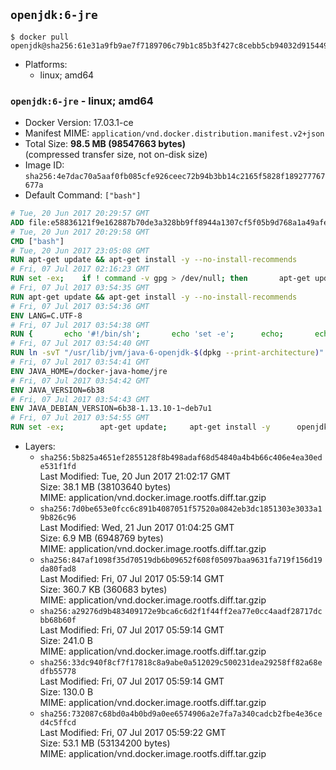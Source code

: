 ## `openjdk:6-jre`

```console
$ docker pull openjdk@sha256:61e31a9fb9ae7f7189706c79b1c85b3f427c8cebb5cb94032d915449db825b48
```

-	Platforms:
	-	linux; amd64

### `openjdk:6-jre` - linux; amd64

-	Docker Version: 17.03.1-ce
-	Manifest MIME: `application/vnd.docker.distribution.manifest.v2+json`
-	Total Size: **98.5 MB (98547663 bytes)**  
	(compressed transfer size, not on-disk size)
-	Image ID: `sha256:4e7dac70a5aaf0fb085cfe926ceec72b94b3bb14c2165f5828f189277767677a`
-	Default Command: `["bash"]`

```dockerfile
# Tue, 20 Jun 2017 20:29:57 GMT
ADD file:e58836121f9e162887b70de3a328bb9ff8944a1307cf5f05b9d768a1a49afe60 in / 
# Tue, 20 Jun 2017 20:29:58 GMT
CMD ["bash"]
# Tue, 20 Jun 2017 23:05:08 GMT
RUN apt-get update && apt-get install -y --no-install-recommends 		ca-certificates 		curl 		wget 	&& rm -rf /var/lib/apt/lists/*
# Fri, 07 Jul 2017 02:16:23 GMT
RUN set -ex; 	if ! command -v gpg > /dev/null; then 		apt-get update; 		apt-get install -y --no-install-recommends 			gnupg2 			dirmngr 		; 		rm -rf /var/lib/apt/lists/*; 	fi
# Fri, 07 Jul 2017 03:54:35 GMT
RUN apt-get update && apt-get install -y --no-install-recommends 		bzip2 		unzip 		xz-utils 	&& rm -rf /var/lib/apt/lists/*
# Fri, 07 Jul 2017 03:54:36 GMT
ENV LANG=C.UTF-8
# Fri, 07 Jul 2017 03:54:38 GMT
RUN { 		echo '#!/bin/sh'; 		echo 'set -e'; 		echo; 		echo 'dirname "$(dirname "$(readlink -f "$(which javac || which java)")")"'; 	} > /usr/local/bin/docker-java-home 	&& chmod +x /usr/local/bin/docker-java-home
# Fri, 07 Jul 2017 03:54:40 GMT
RUN ln -svT "/usr/lib/jvm/java-6-openjdk-$(dpkg --print-architecture)" /docker-java-home
# Fri, 07 Jul 2017 03:54:41 GMT
ENV JAVA_HOME=/docker-java-home/jre
# Fri, 07 Jul 2017 03:54:42 GMT
ENV JAVA_VERSION=6b38
# Fri, 07 Jul 2017 03:54:43 GMT
ENV JAVA_DEBIAN_VERSION=6b38-1.13.10-1~deb7u1
# Fri, 07 Jul 2017 03:54:55 GMT
RUN set -ex; 		apt-get update; 	apt-get install -y 		openjdk-6-jre-headless="$JAVA_DEBIAN_VERSION" 	; 	rm -rf /var/lib/apt/lists/*; 		[ "$(readlink -f "$JAVA_HOME")" = "$(docker-java-home)" ]; 		update-alternatives --get-selections | awk -v home="$(readlink -f "$JAVA_HOME")" 'index($3, home) == 1 { $2 = "manual"; print | "update-alternatives --set-selections" }'; 	update-alternatives --query java | grep -q 'Status: manual'
```

-	Layers:
	-	`sha256:5b825a4651ef2855128f8b498adaf68d54840a4b4b66c406e4ea30ede531f1fd`  
		Last Modified: Tue, 20 Jun 2017 21:02:17 GMT  
		Size: 38.1 MB (38103640 bytes)  
		MIME: application/vnd.docker.image.rootfs.diff.tar.gzip
	-	`sha256:7d0be653e0fcc6c891b4087051f57520a0842eb3dc1851303e3033a19b826c96`  
		Last Modified: Wed, 21 Jun 2017 01:04:25 GMT  
		Size: 6.9 MB (6948769 bytes)  
		MIME: application/vnd.docker.image.rootfs.diff.tar.gzip
	-	`sha256:847af1098f35d70519db6b09652f608f05097baa9631fa719f156d19da80fad8`  
		Last Modified: Fri, 07 Jul 2017 05:59:14 GMT  
		Size: 360.7 KB (360683 bytes)  
		MIME: application/vnd.docker.image.rootfs.diff.tar.gzip
	-	`sha256:a29276d9b483409172e9bca6c6d2f1f44ff2ea77e0cc4aadf28717dcbb68b60f`  
		Last Modified: Fri, 07 Jul 2017 05:59:14 GMT  
		Size: 241.0 B  
		MIME: application/vnd.docker.image.rootfs.diff.tar.gzip
	-	`sha256:33dc940f8cf7f17818c8a9abe0a512029c500231dea29258ff82a68edfb55778`  
		Last Modified: Fri, 07 Jul 2017 05:59:14 GMT  
		Size: 130.0 B  
		MIME: application/vnd.docker.image.rootfs.diff.tar.gzip
	-	`sha256:732087c68bd0a4b0bd9a0ee6574906a2e7fa7a340cadcb2fbe4e36ced4c5ffcd`  
		Last Modified: Fri, 07 Jul 2017 05:59:22 GMT  
		Size: 53.1 MB (53134200 bytes)  
		MIME: application/vnd.docker.image.rootfs.diff.tar.gzip
